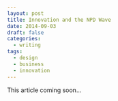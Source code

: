 ```yaml
---
layout: post
title: Innovation and the NPD Wave
date: 2014-09-03
draft: false
categories:
  - writing
tags:
  - design
  - business
  - innovation
---
```

This article coming soon...